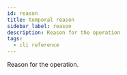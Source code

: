 ```yaml
---
id: reason
title: temporal reason
sidebar_label: reason
description: Reason for the operation
tags:
  - cli reference
---
```


Reason for the operation.
